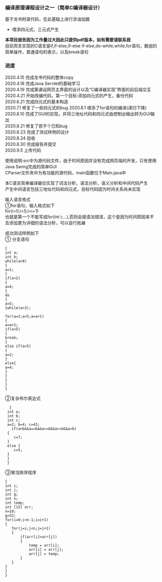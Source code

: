 ### 编译原理课程设计之一（简单C编译器设计）

基于龙书附录代码，在此基础上进行添油加醋

- 增添四元式，三元式产生
  
 **本项目报告因为工作量过大因此只提供pdf版本，如有需要请联系我**  
目前而言实现的C语言是if,if-else,if-else if-else,do-while,while,for语句，数组的简单操作，普通语句的表示，以及break语句  


### 进度
2020.4.15 完成龙书代码的整体copy  
2020.4.18 完成Java Servlet的基础学习  
2020.4.19 完成第课设网页主界面的设计以及“C编译器实现”界面的前后端交互      
2020.4.21 开始改编代码，第一个目标:添加四元式的产生，备份代码  
2020.6.21 完成四元式的基本构造  
2020.7.1 修复了一些四元式的bug 
2020.8.1 增添了for语句的编译(递归下降)  
2020.8.10 完成了GUI的实现，并将三地址代码和四元式由控制台输出转为GUI输出  
2020.8.21 修复了若干个已知bug  
2020.8.23 完成了测试样例的设计  
2020.8.24 验收  
2020.8.30 完成报告并提交  
2020.9.5 上传代码  


使用说明:src中为源代码文件，由于时间原因并没有完成网页端的开发，只有使用Java Swing完成的简单GUI  
CParser文件夹中为有功能的源代码，main函数位于Main.java中    
  
本C语言简单编译器仅实现了词法分析，语法分析，语义分析和中间代码产生  
产生中间语言包括三地址代码和四元式，目标代码因为时间关系尚未实现  

输入语言格式  
①for语句，输入格式如下  
for(i=0;i<5;i=i+1)  
也就是第一个不能写成for(int i;...),否则会报语法错误，这个是因为时间原因来不及添加更为详细的语法分析，可以自行拓展  

成功测试样例如下  
① 分支语句  
```
{
int a;
int b;
while(a>0)
{
a=1;	
}
if(a<2) 
{
a=4;
}
do
{
a=5;
}while(a>3);

for(a=2;a<5;a=a+1)
{
a=a+1;
if(a<5)
{
break;
}
else if(a>5)
{
a=2;
}
else{
a=4;
}
}
}
}
}
```

②复杂布尔表达式
```
  {
 int a;
 int b;
 int c;
 a=2; b=4; c=43;
   if(a<b&&a==b&&a<=b&&a>=b&&a>b)
 {
	c=7;
 }
 else {
    c=5;
 }
 }
 }
 ```
 
 ③冒泡排序程序
 ```
 { 
int i;
int j;
int g;
int n;
int temp;
int [15] arr;
n=10;
g=53;
for(i=0;i<n-1;i=i+1)
{
	for(j=i;j<n;j=j+1)
	{
		if(arr[i]>arr[j])
		{
			temp = arr[i];
			arr[i] = arr[j];
			arr[j] = temp;
		}
	}
 }
 }
 }
 
 ```
 
